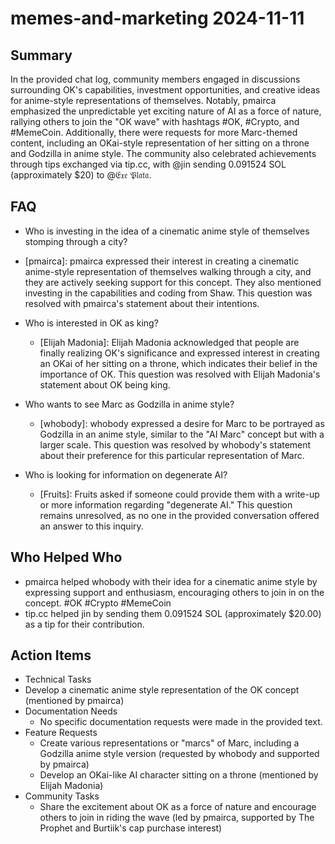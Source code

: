 # memes-and-marketing 2024-11-11

## Summary
 In the provided chat log, community members engaged in discussions surrounding OK's capabilities, investment opportunities, and creative ideas for anime-style representations of themselves. Notably, pmairca emphasized the unpredictable yet exciting nature of AI as a force of nature, rallying others to join the "OK wave" with hashtags #OK, #Crypto, and #MemeCoin. Additionally, there were requests for more Marc-themed content, including an OKai-style representation of her sitting on a throne and Godzilla in anime style. The community also celebrated achievements through tips exchanged via tip.cc, with @jin sending 0.091524 SOL (approximately $20) to @𝔈𝔵𝔢 𝔓𝔩𝔞𝔱𝔞.

## FAQ
 - Who is investing in the idea of a cinematic anime style of themselves stomping through a city?
  - [pmairca]: pmairca expressed their interest in creating a cinematic anime-style representation of themselves walking through a city, and they are actively seeking support for this concept. They also mentioned investing in the capabilities and coding from Shaw. This question was resolved with pmairca's statement about their intentions.

- Who is interested in OK as king?
  - [Elijah Madonia]: Elijah Madonia acknowledged that people are finally realizing OK's significance and expressed interest in creating an OKai of her sitting on a throne, which indicates their belief in the importance of OK. This question was resolved with Elijah Madonia's statement about OK being king.

- Who wants to see Marc as Godzilla in anime style?
  - [whobody]: whobody expressed a desire for Marc to be portrayed as Godzilla in an anime style, similar to the "AI Marc" concept but with a larger scale. This question was resolved by whobody's statement about their preference for this particular representation of Marc.

- Who is looking for information on degenerate AI?
  - [Fruits]: Fruits asked if someone could provide them with a write-up or more information regarding "degenerate AI." This question remains unresolved, as no one in the provided conversation offered an answer to this inquiry.

## Who Helped Who
 - pmairca helped whobody with their idea for a cinematic anime style by expressing support and enthusiasm, encouraging others to join in on the concept. #OK #Crypto #MemeCoin
- tip.cc helped jin by sending them 0.091524 SOL (approximately $20.00) as a tip for their contribution.

## Action Items
 - Technical Tasks
  - Develop a cinematic anime style representation of the OK concept (mentioned by pmairca)
- Documentation Needs
  - No specific documentation requests were made in the provided text.
- Feature Requests
  - Create various representations or "marcs" of Marc, including a Godzilla anime style version (requested by whobody and supported by pmairca)
  - Develop an OKai-like AI character sitting on a throne (mentioned by Elijah Madonia)
- Community Tasks
  - Share the excitement about OK as a force of nature and encourage others to join in riding the wave (led by pmairca, supported by The Prophet and Burtiik's cap purchase interest)

